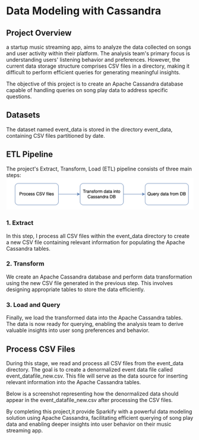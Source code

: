 # Data Modeling with Cassandra
## Project Overview
 a startup music streaming app, aims to analyze the data collected on songs and user activity within their platform. The analysis team's primary focus is understanding users' listening behavior and preferences. However, the current data storage structure comprises CSV files in a directory, making it difficult to perform efficient queries for generating meaningful insights.

The objective of this project is to create an Apache Cassandra database capable of handling queries on song play data to address specific questions.

## Datasets
The dataset named event_data is stored in the directory event_data, containing CSV files partitioned by date. 

## ETL Pipeline
The project's Extract, Transform, Load (ETL) pipeline consists of three main steps:
![ETL](ETL.png)
### 1. Extract
In this step, I process all CSV files within the event_data directory to create a new CSV file containing relevant information for populating the Apache Cassandra tables.
### 2. Transform
We create an Apache Cassandra database and perform data transformation using the new CSV file generated in the previous step. This involves designing appropriate tables to store the data efficiently.
### 3. Load and Query
Finally, we load the transformed data into the Apache Cassandra tables. The data is now ready for querying, enabling the analysis team to derive valuable insights into user song preferences and behavior.

## Process CSV Files
During this stage, we read and process all CSV files from the event_data directory. The goal is to create a denormalized event data file called event_datafile_new.csv. This file will serve as the data source for inserting relevant information into the Apache Cassandra tables.

Below is a screenshot representing how the denormalized data should appear in the event_datafile_new.csv after processing the CSV files.

By completing this project,it provide Sparkify with a powerful data modeling solution using Apache Cassandra, facilitating efficient querying of song play data and enabling deeper insights into user behavior on their music streaming app.
